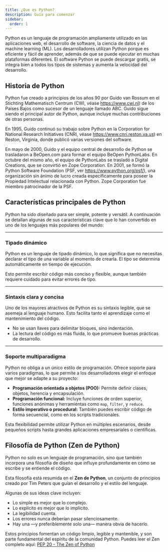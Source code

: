 ```yaml
---
title: ¿Que es Python?
description: Guía para comenzar
sidebar:
  order: 1
---
```


Python es un lenguaje de programación ampliamente utilizado en las aplicaciones web, el desarrollo de software, la ciencia de datos y el machine learning (ML). Los desarrolladores utilizan Python porque es eficiente y fácil de aprender, además de que se puede ejecutar en muchas plataformas diferentes. El software Python se puede descargar gratis, se integra bien a todos los tipos de sistemas y aumenta la velocidad del desarrollo.

## Historia de Python

Python fue creado a principios de los años 90 por Guido van Rossum en el Stichting Mathematisch Centrum (CWI, véase https://www.cwi.nl) de los Países Bajos como sucesor de un lenguaje llamado ABC. Guido sigue siendo el principal autor de Python, aunque incluye muchas contribuciones de otras personas.

En 1995, Guido continuó su trabajo sobre Python en la Corporation for National Research Initiatives (CNRI, véase https://www.cnri.reston.va.us) en Reston, Virginia, donde publicó varias versiones del software.

En mayo de 2000, Guido y el equipo central de desarrollo de Python se trasladaron a BeOpen.com para formar el equipo BeOpen PythonLabs. En octubre del mismo año, el equipo de PythonLabs se trasladó a Digital Creations, que se convirtió en Zope Corporation. En 2001, se formó la Python Software Foundation (PSF, ver https://www.python.org/psf/), una organización sin ánimo de lucro creada específicamente para poseer la Propiedad Intelectual relacionada con Python. Zope Corporation fue miembro patrocinador de la PSF.

## Características principales de Python

Python ha sido diseñado para ser simple, potente y versátil. A continuación se detallan algunas de sus características clave que lo han convertido en uno de los lenguajes más populares del mundo:

---

### Tipado dinámico

Python es un lenguaje de tipado dinámico, lo que significa que no necesitas declarar el tipo de una variable al momento de crearla. El tipo se determina automáticamente en tiempo de ejecución.

Esto permite escribir código más conciso y flexible, aunque también requiere cuidado para evitar errores de tipo.

---

### Sintaxis clara y concisa

Uno de los mayores atractivos de Python es su sintaxis legible, que se asemeja al lenguaje humano. Esto facilita tanto el aprendizaje como el mantenimiento del código.

- No se usan llaves para delimitar bloques, sino indentación.
- La lectura del código es más fluida, lo que promueve buenas prácticas de desarrollo.

---

### Soporte multiparadigma

Python no obliga a un único estilo de programación. Ofrece soporte para varios paradigmas, lo que permite a los desarrolladores elegir el enfoque que mejor se adapte a su proyecto:

- **Programación orientada a objetos (POO):** Permite definir clases, objetos, herencia y encapsulación.
- **Programación funcional:** Incluye funciones de orden superior, funciones anónimas y herramientas como `map`, `filter`, y `reduce`.
- **Estilo imperativo o procedural:** También puedes escribir código de forma secuencial, como en los scripts tradicionales.

Esta flexibilidad permite utilizar Python en múltiples escenarios, desde pequeños scripts hasta grandes aplicaciones empresariales o científicas.


## Filosofía de Python (Zen de Python)

Python no solo es un lenguaje de programación, sino que también incorpora una filosofía de diseño que influye profundamente en cómo se escribe y se entiende el código.

Esta filosofía está resumida en el **Zen de Python**, un conjunto de principios creado por Tim Peters que guían el desarrollo y el estilo del lenguaje.

Algunas de sus ideas clave incluyen:

- Lo simple es mejor que lo complejo.
- Lo explícito es mejor que lo implícito.
- La legibilidad cuenta.
- Los errores nunca deberían pasar silenciosamente.
- Hay una —y preferiblemente solo una— manera obvia de hacerlo.

Estos principios fomentan un código limpio, legible y mantenible, y son parte fundamental del espíritu de la comunidad Python.
 Puedes leer el Zen completo aquí: [PEP 20 - The Zen of Python](https://peps.python.org/pep-0020/)

